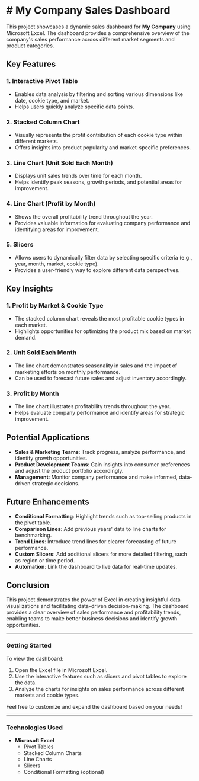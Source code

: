 # # My Company Sales Dashboard

This project showcases a dynamic sales dashboard for **My Company** using Microsoft Excel. The dashboard provides a comprehensive overview of the company's sales performance across different market segments and product categories.

## Key Features

### 1. **Interactive Pivot Table**
   - Enables data analysis by filtering and sorting various dimensions like date, cookie type, and market.
   - Helps users quickly analyze specific data points.

### 2. **Stacked Column Chart**
   - Visually represents the profit contribution of each cookie type within different markets.
   - Offers insights into product popularity and market-specific preferences.

### 3. **Line Chart (Unit Sold Each Month)**
   - Displays unit sales trends over time for each month.
   - Helps identify peak seasons, growth periods, and potential areas for improvement.

### 4. **Line Chart (Profit by Month)**
   - Shows the overall profitability trend throughout the year.
   - Provides valuable information for evaluating company performance and identifying areas for improvement.

### 5. **Slicers**
   - Allows users to dynamically filter data by selecting specific criteria (e.g., year, month, market, cookie type).
   - Provides a user-friendly way to explore different data perspectives.

## Key Insights

### 1. **Profit by Market & Cookie Type**
   - The stacked column chart reveals the most profitable cookie types in each market.
   - Highlights opportunities for optimizing the product mix based on market demand.

### 2. **Unit Sold Each Month**
   - The line chart demonstrates seasonality in sales and the impact of marketing efforts on monthly performance.
   - Can be used to forecast future sales and adjust inventory accordingly.

### 3. **Profit by Month**
   - The line chart illustrates profitability trends throughout the year.
   - Helps evaluate company performance and identify areas for strategic improvement.

## Potential Applications

- **Sales & Marketing Teams**: Track progress, analyze performance, and identify growth opportunities.
- **Product Development Teams**: Gain insights into consumer preferences and adjust the product portfolio accordingly.
- **Management**: Monitor company performance and make informed, data-driven strategic decisions.

## Future Enhancements

- **Conditional Formatting**: Highlight trends such as top-selling products in the pivot table.
- **Comparison Lines**: Add previous years' data to line charts for benchmarking.
- **Trend Lines**: Introduce trend lines for clearer forecasting of future performance.
- **Custom Slicers**: Add additional slicers for more detailed filtering, such as region or time period.
- **Automation**: Link the dashboard to live data for real-time updates.

## Conclusion

This project demonstrates the power of Excel in creating insightful data visualizations and facilitating data-driven decision-making. The dashboard provides a clear overview of sales performance and profitability trends, enabling teams to make better business decisions and identify growth opportunities.

---

### Getting Started

To view the dashboard:

1. Open the Excel file in Microsoft Excel.
2. Use the interactive features such as slicers and pivot tables to explore the data.
3. Analyze the charts for insights on sales performance across different markets and cookie types.

Feel free to customize and expand the dashboard based on your needs!

---

### Technologies Used

- **Microsoft Excel**
  - Pivot Tables
  - Stacked Column Charts
  - Line Charts
  - Slicers
  - Conditional Formatting (optional)

